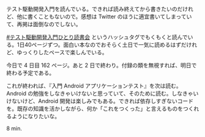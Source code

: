 テスト駆動開発入門を読んでいる。できれば読み終えてから書きたいのだけれど、他に書くこともないので。感想は Twitter のほうに適宜書いてしまっていて、再掲は面倒なのでしない。

[#テスト駆動開発入門ひとり読書会][hashtag] というハッシュタグでもくもくと読んでいる。1日40ページずつ。面白い本なのでおそらく土日で一気に読めるはずだけれど、ゆっくりしたペースで楽しんでいる。

今日で 4 日目 162 ページ。あと 2 日で終わり。付録の類を無視すれば、明日で終わる予定である。

これが終われば、『入門 Android アプリケーションテスト』を次は読む。 Android の勉強をしなきゃいけないと思っていて、そのために読む。しなきゃいけないけど、Android 開発は楽しみでもある。できれば依存しすぎないコードを。既存の知識を活かしながら、何か「これをつくった」と言えるものをつくれるようになりたいな。

8 min.

[hashtag]: https://twitter.com/search?q=#テスト駆動開発入門ひとり読書会&src=hash
